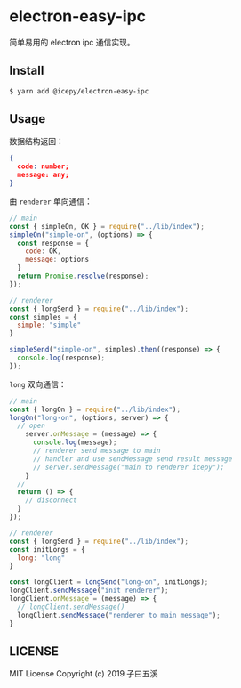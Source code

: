 # electron-easy-ipc

简单易用的 electron ipc 通信实现。

## Install

```bash
$ yarn add @icepy/electron-easy-ipc
```

## Usage

数据结构返回：

```json
{
  code: number;
  message: any;
}
```

由 `renderer` 单向通信：

```js
// main
const { simpleOn, OK } = require("../lib/index");
simpleOn("simple-on", (options) => {
  const response = {
    code: OK,
    message: options
  }
  return Promise.resolve(response);
});
```

```js
// renderer
const { longSend } = require("../lib/index");
const simples = {
  simple: "simple"
}

simpleSend("simple-on", simples).then((response) => {
  console.log(response);
});
```

`long` 双向通信：

```js
// main
const { longOn } = require("../lib/index");
longOn("long-on", (options, server) => {
  // open
    server.onMessage = (message) => {
      console.log(message);
      // renderer send message to main
      // handler and use sendMessage send result message
      // server.sendMessage("main to renderer icepy");
    }
  //
  return () => {
    // disconnect
  }
});
```

```js
// renderer
const { longSend } = require("../lib/index");
const initLongs = {
  long: "long"
}

const longClient = longSend("long-on", initLongs);
longClient.sendMessage("init renderer");
longClient.onMessage = (message) => {
  // longClient.sendMessage()
  longClient.sendMessage("renderer to main message");
}
```

## LICENSE

MIT License Copyright (c) 2019 子曰五溪